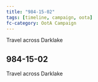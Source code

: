 ```yaml
---
title: "984-15-02"
tags: [timeline, campaign, oota]
fc-category: OotA Campaign
---
```

<span class='ob-timelines'
	data-date='984-15-02-00'
	data-title='Campaign: NAGA Adventures'
	data-class='orange'> Travel across Darklake </span>
## 984-15-02
Travel across Darklake
